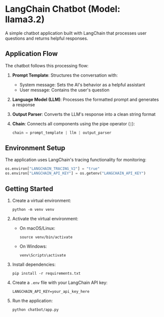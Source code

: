 # LangChain Chatbot (Model: llama3.2)

A simple chatbot application built with LangChain that processes user questions and returns helpful responses.

## Application Flow

The chatbot follows this processing flow:

1. **Prompt Template**: Structures the conversation with:

   - System message: Sets the AI's behavior as a helpful assistant
   - User message: Contains the user's question

2. **Language Model (LLM)**: Processes the formatted prompt and generates a response

3. **Output Parser**: Converts the LLM's response into a clean string format

4. **Chain**: Connects all components using the pipe operator (`|`):
   ```python
   chain = prompt_template | llm | output_parser
   ```

## Environment Setup

The application uses LangChain's tracing functionality for monitoring:

```python
os.environ["LANGCHAIN_TRACING_V2"] = "true"
os.environ["LANGCHAIN_API_KEY"] = os.getenv("LANGCHAIN_API_KEY")
```

## Getting Started

1. Create a virtual environment:

   ```
   python -m venv venv
   ```

2. Activate the virtual environment:

   - On macOS/Linux:
     ```
     source venv/bin/activate
     ```
   - On Windows:
     ```
     venv\Scripts\activate
     ```

3. Install dependencies:

   ```
   pip install -r requirements.txt
   ```

4. Create a `.env` file with your LangChain API key:

   ```
   LANGCHAIN_API_KEY=your_api_key_here
   ```

5. Run the application:
   ```
   python chatbot/app.py
   ```
